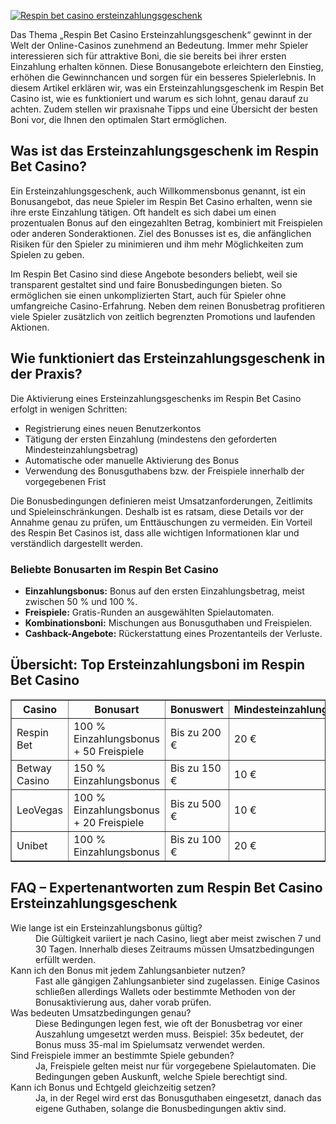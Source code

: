 [![Respin bet casino ersteinzahlungsgeschenk](https://123-caf.pages.dev/gitsignup.png)](https://vrmoo.ru/Bt82HjjY)

<p>Das Thema „Respin Bet Casino Ersteinzahlungsgeschenk“ gewinnt in der Welt der Online-Casinos zunehmend an Bedeutung. Immer mehr Spieler interessieren sich für attraktive Boni, die sie bereits bei ihrer ersten Einzahlung erhalten können. Diese Bonusangebote erleichtern den Einstieg, erhöhen die Gewinnchancen und sorgen für ein besseres Spielerlebnis. In diesem Artikel erklären wir, was ein Ersteinzahlungsgeschenk im Respin Bet Casino ist, wie es funktioniert und warum es sich lohnt, genau darauf zu achten. Zudem stellen wir praxisnahe Tipps und eine Übersicht der besten Boni vor, die Ihnen den optimalen Start ermöglichen.</p>  <h2>Was ist das Ersteinzahlungsgeschenk im Respin Bet Casino?</h2>  <p>Ein Ersteinzahlungsgeschenk, auch Willkommensbonus genannt, ist ein Bonusangebot, das neue Spieler im Respin Bet Casino erhalten, wenn sie ihre erste Einzahlung tätigen. Oft handelt es sich dabei um einen prozentualen Bonus auf den eingezahlten Betrag, kombiniert mit Freispielen oder anderen Sonderaktionen. Ziel des Bonusses ist es, die anfänglichen Risiken für den Spieler zu minimieren und ihm mehr Möglichkeiten zum Spielen zu geben.</p>  <p>Im Respin Bet Casino sind diese Angebote besonders beliebt, weil sie transparent gestaltet sind und faire Bonusbedingungen bieten. So ermöglichen sie einen unkomplizierten Start, auch für Spieler ohne umfangreiche Casino-Erfahrung. Neben dem reinen Bonusbetrag profitieren viele Spieler zusätzlich von zeitlich begrenzten Promotions und laufenden Aktionen.</p>  <h2>Wie funktioniert das Ersteinzahlungsgeschenk in der Praxis?</h2>  <p>Die Aktivierung eines Ersteinzahlungsgeschenks im Respin Bet Casino erfolgt in wenigen Schritten:</p> <ul> <li>Registrierung eines neuen Benutzerkontos</li> <li>Tätigung der ersten Einzahlung (mindestens den geforderten Mindesteinzahlungsbetrag)</li> <li>Automatische oder manuelle Aktivierung des Bonus</li> <li>Verwendung des Bonusguthabens bzw. der Freispiele innerhalb der vorgegebenen Frist</li> </ul>  <p>Die Bonusbedingungen definieren meist Umsatzanforderungen, Zeitlimits und Spieleinschränkungen. Deshalb ist es ratsam, diese Details vor der Annahme genau zu prüfen, um Enttäuschungen zu vermeiden. Ein Vorteil des Respin Bet Casinos ist, dass alle wichtigen Informationen klar und verständlich dargestellt werden.</p>  <h3>Beliebte Bonusarten im Respin Bet Casino</h3> <ul> <li><strong>Einzahlungsbonus:</strong> Bonus auf den ersten Einzahlungsbetrag, meist zwischen 50 % und 100 %.</li> <li><strong>Freispiele:</strong> Gratis-Runden an ausgewählten Spielautomaten.</li> <li><strong>Kombinationsboni:</strong> Mischungen aus Bonusguthaben und Freispielen.</li> <li><strong>Cashback-Angebote:</strong> Rückerstattung eines Prozentanteils der Verluste.</li> </ul>  <h2>Übersicht: Top Ersteinzahlungsboni im Respin Bet Casino</h2> <table border="1" cellpadding="5" cellspacing="0"> <thead> <tr> <th>Casino</th> <th>Bonusart</th> <th>Bonuswert</th> <th>Mindesteinzahlung</th> <th>Umsatzbedingungen</th> </tr> </thead> <tbody> <tr> <td>Respin Bet</td> <td>100 % Einzahlungsbonus + 50 Freispiele</td> <td>Bis zu 200 €</td> <td>20 €</td> <td>35x Bonusbetrag</td> </tr> <tr> <td>Betway Casino</td> <td>150 % Einzahlungsbonus</td> <td>Bis zu 150 €</td> <td>10 €</td> <td>30x Bonus + Einzahlung</td> </tr> <tr> <td>LeoVegas</td> <td>100 % Einzahlungsbonus + 20 Freispiele</td> <td>Bis zu 500 €</td> <td>10 €</td> <td>35x Bonusbetrag</td> </tr> <tr> <td>Unibet</td> <td>100 % Einzahlungsbonus</td> <td>Bis zu 100 €</td> <td>20 €</td> <td>30x Bonus + Einzahlung</td> </tr> </tbody> </table>  <h2>FAQ – Expertenantworten zum Respin Bet Casino Ersteinzahlungsgeschenk</h2> <dl> <dt>Wie lange ist ein Ersteinzahlungsbonus gültig?</dt> <dd>Die Gültigkeit variiert je nach Casino, liegt aber meist zwischen 7 und 30 Tagen. Innerhalb dieses Zeitraums müssen Umsatzbedingungen erfüllt werden.</dd>  <dt>Kann ich den Bonus mit jedem Zahlungsanbieter nutzen?</dt> <dd>Fast alle gängigen Zahlungsanbieter sind zugelassen. Einige Casinos schließen allerdings Wallets oder bestimmte Methoden von der Bonusaktivierung aus, daher vorab prüfen.</dd>  <dt>Was bedeuten Umsatzbedingungen genau?</dt> <dd>Diese Bedingungen legen fest, wie oft der Bonusbetrag vor einer Auszahlung umgesetzt werden muss. Beispiel: 35x bedeutet, der Bonus muss 35-mal im Spielumsatz verwendet werden.</dd>  <dt>Sind Freispiele immer an bestimmte Spiele gebunden?</dt> <dd>Ja, Freispiele gelten meist nur für vorgegebene Spielautomaten. Die Bedingungen geben Auskunft, welche Spiele berechtigt sind.</dd>  <dt>Kann ich Bonus und Echtgeld gleichzeitig setzen?</dt> <dd>Ja, in der Regel wird erst das Bonusguthaben eingesetzt, danach das eigene Guthaben, solange die Bonusbedingungen aktiv sind.</dd> </dl>